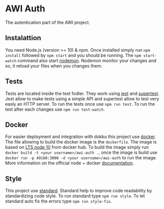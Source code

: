 # AWI Auth
The autentication part of the AWI project.

## Instalattion
You need Node.js (version >= 10) & npm. Once installed simply run `npm install` followed by `npm start` and you should be running.
The `npm start-watch` command also start [nodemon](https://nodemon.io/). Nodemon monitor your changes and so, it reload your files when you changes them.

## Tests
Tests are located inside the test fodler. They work using [jest](https://jestjs.io/) and [supertest](https://github.com/visionmedia/supertest). Jest allow to make tests using a simple API and supertest allow to test very easly an HTTP server. To run the tests once use `npm run test`. To run the test after each changes use `npm run test-watch`.

## Docker
For easier deployment and integration with dokku this project use [docker](https://www.docker.com/). The file allowing to build the docker image is the `dockerfile`. The image is based on [LTS node 10](https://hub.docker.com/_/node) from docker hub. To build the image simply run `docker build -t <your username>/awi-auth .`, once the image is build use `docker run -p 49160:3000 -d <your username>/awi-auth` to run the image. More information on the official node + docker [documentation](https://nodejs.org/en/docs/guides/nodejs-docker-webapp/).

## Style
This project use [standard](https://standardjs.com/). Standard help to improve code readability by standardizing code style. To run standard type `npm run style`. To let standard auto fix the errors type `npm run style-fix`.